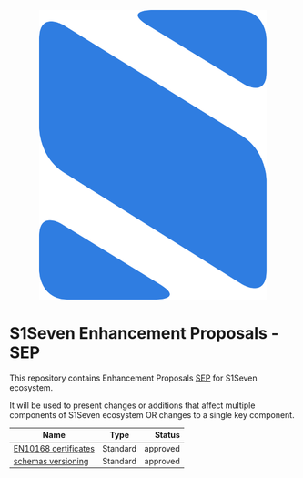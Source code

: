 <p align="center">
  <img src="logo.png">
</p>

# S1Seven Enhancement Proposals - SEP

This repository contains Enhancement Proposals [SEP](https://s1seven.github.io/SEP/) for S1Seven ecosystem.

It will be used to present changes or additions that affect multiple components of S1Seven ecosystem OR changes to a single key component.

| Name                   |   Type   |   Status |
| ---------------------- | :------: | -------: |
| [EN10168 certificates] | Standard | approved |
| [schemas versioning]   | Standard | approved |

[en10168 certificates]: ../EN10168/README.md
[schemas versioning]: ../schemas/README.md

